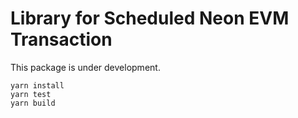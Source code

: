 # Library for Scheduled Neon EVM Transaction

This package is under development.

```shell
yarn install
yarn test
yarn build
```
